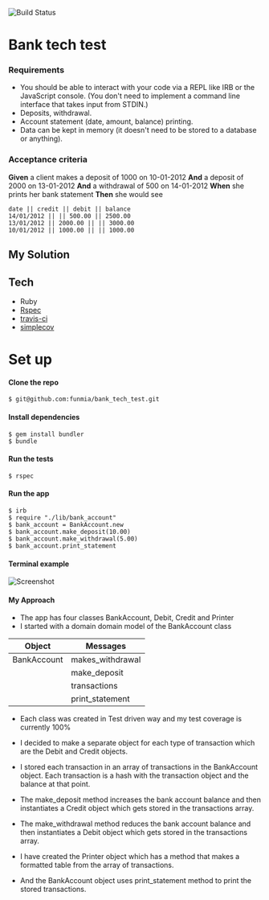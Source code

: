![Build Status](https://travis-ci.org/funmia/bank_tech_test.svg?branch=master)

# Bank tech test

### Requirements

* You should be able to interact with your code via a REPL like IRB or the JavaScript console.  (You don't need to implement a command line interface that takes input from STDIN.)
* Deposits, withdrawal.
* Account statement (date, amount, balance) printing.
* Data can be kept in memory (it doesn't need to be stored to a database or anything).

### Acceptance criteria

**Given** a client makes a deposit of 1000 on 10-01-2012
**And** a deposit of 2000 on 13-01-2012
**And** a withdrawal of 500 on 14-01-2012
**When** she prints her bank statement
**Then** she would see

```
date || credit || debit || balance
14/01/2012 || || 500.00 || 2500.00
13/01/2012 || 2000.00 || || 3000.00
10/01/2012 || 1000.00 || || 1000.00
```

## My Solution

## Tech
- Ruby
- [Rspec](http://rspec.info/documentation/)
- [travis-ci](https://travis-ci.org/)
- [simplecov](https://github.com/colszowka/simplecov)


# Set up

#### Clone the repo

```
$ git@github.com:funmia/bank_tech_test.git
```

#### Install dependencies
```
$ gem install bundler
$ bundle
```
#### Run the tests
```
$ rspec
```

#### Run the app
```
$ irb
$ require "./lib/bank_account"
$ bank_account = BankAccount.new
$ bank_account.make_deposit(10.00)
$ bank_account.make_withdrawal(5.00)
$ bank_account.print_statement
```
#### Terminal example
![Screenshot](https://i.imgur.com/rdLhDOk.png)

#### My Approach
- The app has four classes BankAccount, Debit, Credit and Printer
- I started with a domain domain model of the BankAccount class

| Object | Messages|
| -- | -- |
| BankAccount | makes_withdrawal |
|   | make_deposit|
| | transactions|
| | print_statement|

-  Each class was created in Test driven way and my test coverage is currently 100%

- I decided to make a separate object for each type of transaction which are the Debit and Credit objects.

- I stored each transaction in an array of transactions in the BankAccount object. Each transaction is a hash with the transaction object and the balance at that point.

- The make_deposit method increases the bank account balance and then instantiates a Credit object which gets stored in the transactions array.

- The make_withdrawal method reduces the bank account balance and then instantiates a Debit object which gets stored in the transactions array.

- I have created the Printer object which has a method that  makes a formatted table from the array of transactions.

- And the BankAccount object uses print_statement method to print the stored transactions.

